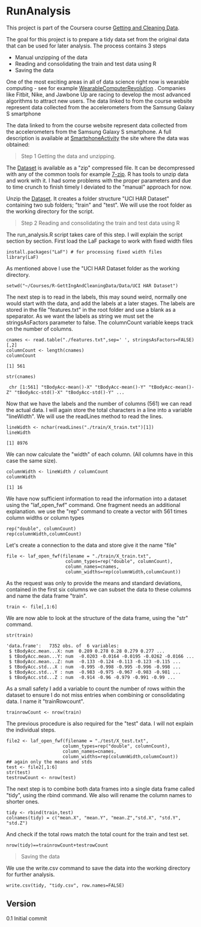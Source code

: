 RunAnalysis
=========

This project is part of the Coursera course [Getting and Cleaning Data].

The goal for this project is to prepare a tidy data set from the original data that can be used for later analysis. The process contains 3 steps

  - Manual unzipping of the data
  - Reading and consolidating the train and test data using R
  - Saving the data

One of the most exciting areas in all of data science right now is wearable computing - see for example  [WearableComputerRevolution] . Companies like Fitbit, Nike, and Jawbone Up are racing to develop the most advanced algorithms to attract new users. The data linked to from the course website represent data collected from the accelerometers from the Samsung Galaxy S smartphone

The data linked to from the course website represent data collected from the accelerometers from the Samsung Galaxy S smartphone. A full description is available at [SmartphoneActivity] the site where the data was obtained: 

> Step 1 Getting the data and unzipping.

The [Dataset] is available as a "zip" compressed file. It can be decompressed with any of the common tools for example [7-zip]. R has tools to unzip data and work with it. I had some problems with the proper parameters and due to time crunch to finish timely I deviated to the "manual" approach for now.

Unzip the [Dataset]. It creates a folder structure "UCI HAR Dataset" containing two sub folders; "train" and "test". We will use the root folder as the working directory for the script.

> Step 2 Reading and consolidating the train and test data using R

The run_analysis.R script takes care of this step. I will explain the script section by section.
First load the LaF package to work with fixed width files

```
install.packages("LaF") # for processing fixed width files
library(LaF)

```
As mentioned above I use the "UCI HAR Dataset folder as the working directory. 

```
setwd("~/Courses/R-GettIngAndCleaningData/Data/UCI HAR Dataset")

```

The next step is to read in the labels, this may sound weird, normally one would start with the data, and add the labels at a later stages. The labels are stored in the file "features.txt" in the root folder and use a blank as a speparator. As we want the labels as string we must set the stringsAsFactors parameter to false. The columnCount variable keeps track on the number of columns.


```
cnames <- read.table("./features.txt",sep=' ', stringsAsFactors=FALSE)[,2]
columnCount <- length(cnames)
columnCount

[1] 561

str(cnames)

 chr [1:561] "tBodyAcc-mean()-X" "tBodyAcc-mean()-Y" "tBodyAcc-mean()-Z" "tBodyAcc-std()-X" "tBodyAcc-std()-Y" ...
```

Now that we have the labels and the number of columns (561) we can read the actual data. I will again store the total characters in a line into a variable "lineWidth". We will use the readLines method to read the lines. 

```
lineWidth <- nchar(readLines("./train/X_train.txt")[1])
lineWidth

[1] 8976
```

We can now calculate the "width" of each column. (All columns have in this case the same size). 

```
columnWidth <- lineWidth / columnCount
columnWidth

[1] 16
```
We have now sufficient information to read the information into a dataset using the "laf_open_fwf" command. One fragment needs an additional explanation. we use the "rep" command to create a vector with 561 times column widths or column types

```
rep("double", columnCount)
rep(columnWidth,columnCount)
```

Let's create a connection to the data and store give it the name "file"

```
file <- laf_open_fwf(filename = "./train/X_train.txt",
                      column_types=rep("double", columnCount),
                      column_names=cnames,
                      column_widths=rep(columnWidth,columnCount))
```
As the request was only to provide the means and standard deviations, contained in the first six columns we can subset the data to these columns and name the data frame "train".

```
train <- file[,1:6]
```

We are now able to look at the structure of the data frame, using the "str" command.

```
str(train)

'data.frame':	7352 obs. of  6 variables:
 $ tBodyAcc.mean...X: num  0.289 0.278 0.28 0.279 0.277 ...
 $ tBodyAcc.mean...Y: num  -0.0203 -0.0164 -0.0195 -0.0262 -0.0166 ...
 $ tBodyAcc.mean...Z: num  -0.133 -0.124 -0.113 -0.123 -0.115 ...
 $ tBodyAcc.std...X : num  -0.995 -0.998 -0.995 -0.996 -0.998 ...
 $ tBodyAcc.std...Y : num  -0.983 -0.975 -0.967 -0.983 -0.981 ...
 $ tBodyAcc.std...Z : num  -0.914 -0.96 -0.979 -0.991 -0.99 ...
```

As a small safety I add a variable to count the number of rows within the dataset to ensure I do not miss entries when combining or consolidating data. I name it "trainRowcount".

```
trainrowCount <- nrow(train)
```

The previous procedure is also required for the "test" data. I will not explain the individual steps.
```
file2 <- laf_open_fwf(filename = "./test/X_test.txt",
                     column_types=rep("double", columnCount),
                     column_names=cnames,
                     column_widths=rep(columnWidth,columnCount))
## again only the means and stds
test <- file2[,1:6]
str(test)
testrowCount <- nrow(test)
```
The next step is to combine both data frames into a single data frame called "tidy", using the rbind command. We also will rename the column names to shorter ones. 

```
tidy <- rbind(train,test)
colnames(tidy) = c("mean.X", "mean.Y", "mean.Z","std.X", "std.Y", "std.Z")
```

And check if the total rows match the total count for the train and test set. 

```
nrow(tidy)==trainrowCount+testrowCount
```

> Saving the data

We use the write.csv command to save the data into the working directory for further analysis.

```
write.csv(tidy, "tidy.csv", row.names=FALSE)
```

Version
----

0.1 Initial commit


[SmartphoneActivity]:http://archive.ics.uci.edu/ml/datasets/Human+Activity+Recognition+Using+Smartphones
[WearableComputerRevolution]:http://www.insideactivitytracking.com/data-science-activity-tracking-and-the-battle-for-the-worlds-top-sports-brand/
[Getting and Cleaning Data]:https://class.coursera.org/getdata-002
[Dataset]:https://d396qusza40orc.cloudfront.net/getdata%2Fprojectfiles%2FUCI%20HAR%20Dataset.zip
[7-zip]:http://www.7-zip.org


    